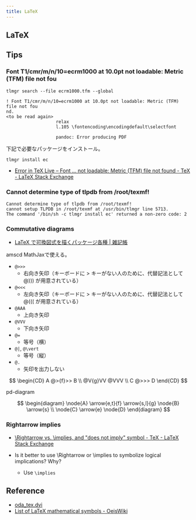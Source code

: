 ```yaml
---
title: LaTeX
---
```


## LaTeX

## Tips

### Font T1/cmr/m/n/10=ecrm1000 at 10.0pt not loadable: Metric (TFM) file not fou

`tlmgr search --file ecrm1000.tfm --global`

```
! Font T1/cmr/m/n/10=ecrm1000 at 10.0pt not loadable: Metric (TFM) file not fou
nd.
<to be read again>
                   relax
                   l.105 \fontencoding\encodingdefault\selectfont

                   pandoc: Error producing PDF
```

下記で必要なパッケージをインストール。

`tlmgr install ec`

* [Error in TeX Live – Font ... not loadable: Metric (TFM) file not found - TeX - LaTeX Stack Exchange](http://tex.stackexchange.com/questions/75166/error-in-tex-live-font-not-loadable-metric-tfm-file-not-found)


### Cannot determine type of tlpdb from /root/texmf!

```
Cannot determine type of tlpdb from /root/texmf!
cannot setup TLPDB in /root/texmf at /usr/bin/tlmgr line 5713.
The command '/bin/sh -c tlmgr install ec' returned a non-zero code: 2
```

### Commutative diagrams
* [LaTeX で可換図式を描くパッケージ各種 \| 雑記帳](https://blog.miz-ar.info/2017/06/commutative-diagrams-in-latex/)

amscd
MathJaxで使える。

* `@>>>`
    * 右向き矢印（キーボードに > キーがない人のために、代替記法として @))) が用意されている）
* `@<<<`
    * 左向き矢印（キーボードに > キーがない人のために、代替記法として @((( が用意されている）
* `@AAA`
    * 上向き矢印
* `@VVV`
    * 下向き矢印
* `@=`
    * 等号（横）
* `@|`, `@\vert`
    * 等号（縦）
* `@.`
    * 矢印を出力しない

$$
\begin{CD}
    A @>{f}>> B
    \\
    @V{g}VV    @VVV
    \\
    C   @>>>  D
\end{CD}
$$

pd-diagram

$$
\begin{diagram}
    \node{A} \arrow{e,t}{f} \arrow{s,l}{g} \node{B} \arrow{s} \\
    \node{C} \arrow{e} \node{D}
\end{diagram}
$$

### Rightarrow implies
* [\Rightarrow vs. \implies, and "does not imply" symbol - TeX - LaTeX Stack Exchange](https://tex.stackexchange.com/questions/47063/rightarrow-vs-implies-and-does-not-imply-symbol)

* Is it better to use \Rightarrow or \implies to symbolize logical implications? Why?
    * Use `\implies`



## Reference
* [oda_tex.dvi](https://www.math.tohoku.ac.jp/tmj/oda_tex.pdf)
* [List of LaTeX mathematical symbols - OeisWiki](https://oeis.org/wiki/List_of_LaTeX_mathematical_symbols)
